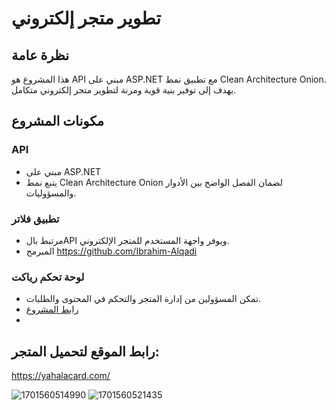 # تطوير متجر إلكتروني

## نظرة عامة
هذا المشروع هو API مبني على ASP.NET مع تطبيق نمط Clean Architecture Onion. يهدف إلى توفير بنية قوية ومرنة لتطوير متجر إلكتروني متكامل.

## مكونات المشروع

### API
- مبني على ASP.NET
- يتبع نمط Clean Architecture Onion لضمان الفصل الواضح بين الأدوار والمسؤوليات.

### تطبيق فلاتر
- مرتبط بالAPI ويوفر واجهة المستخدم للمتجر الإلكتروني.
- المبرمج  https://github.com/Ibrahim-Alqadi

### لوحة تحكم رياكت
- تمكن المسؤولين من إدارة المتجر والتحكم في المحتوى والطلبات.
- [رابط المشروع](https://github.com/almgdshi123/React-Yahala-Card-control-panel.git)
- 
## رابط الموقع لتحميل المتجر: 
https://yahalacard.com/




![1701560514990](https://github.com/almgdshi123/ApiAspYihalaCard/assets/85642734/ce686dfa-7b30-4d21-87a3-e45be971ebc4)
![1701560521435](https://github.com/almgdshi123/ApiAspYihalaCard/assets/85642734/1004d234-f3df-4d8c-88c9-5dd2556563af)
